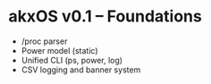 # akxOS v0.1 – Foundations
 - /proc parser
 - Power model (static)
 - Unified CLI (ps, power, log)
 - CSV logging and banner system
